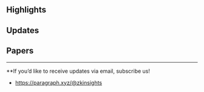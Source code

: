 ## Highlights

## Updates

## Papers


---
**If you’d like to receive updates via email, subscribe us!

- <https://paragraph.xyz/@zkinsights>